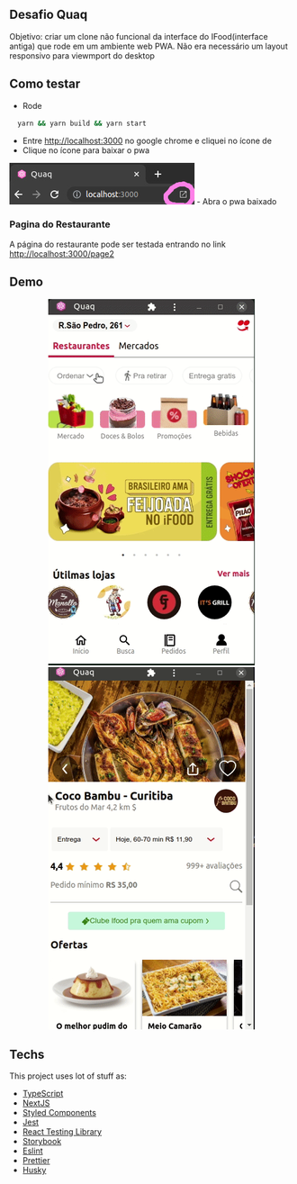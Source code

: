 ## Desafio Quaq

Objetivo:  criar um clone não funcional da interface do IFood(interface antiga) que rode em um ambiente web PWA.
Não era necessário um layout responsivo para viewmport do desktop


## Como testar 

 - Rode 
```bash
  yarn && yarn build && yarn start
```
 - Entre [http://localhost:3000](http://localhost:3000) no google chrome e cliquei no ícone de 
 - Clique no ícone para baixar o pwa
<img src="/demo/pwa.jpeg" />
  - Abra o pwa baixado
  
### Pagina do Restaurante

A página do restaurante pode ser testada entrando no link [http://localhost:3000/page2](http://localhost:3000/page2) 

## Demo 

<p align="center">
  <img src="/demo/quaq-front-challenge.gif" />
  <img src="/demo/quaq-front-challenge2.gif" />
</p>


## Techs

This project uses lot of stuff as:

- [TypeScript](https://www.typescriptlang.org/)
- [NextJS](https://nextjs.org/)
- [Styled Components](https://styled-components.com/)
- [Jest](https://jestjs.io/)
- [React Testing Library](https://testing-library.com/docs/react-testing-library/intro)
- [Storybook](https://storybook.js.org/)
- [Eslint](https://eslint.org/)
- [Prettier](https://prettier.io/)
- [Husky](https://github.com/typicode/husky)


